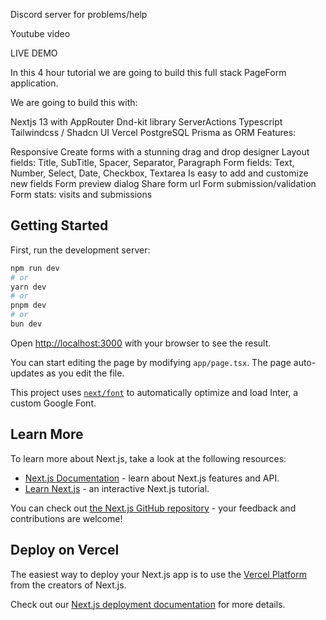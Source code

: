 Discord server for problems/help

Youtube video

LIVE DEMO

In this 4 hour tutorial we are going to build this full stack PageForm application.

We are going to build this with:

Nextjs 13 with AppRouter
Dnd-kit library
ServerActions
Typescript
Tailwindcss / Shadcn UI
Vercel PostgreSQL
Prisma as ORM
Features:

Responsive
Create forms with a stunning drag and drop designer
Layout fields: Title, SubTitle, Spacer, Separator, Paragraph
Form fields: Text, Number, Select, Date, Checkbox, Textarea
Is easy to add and customize new fields
Form preview dialog
Share form url
Form submission/validation
Form stats: visits and submissions

## Getting Started

First, run the development server:

```bash
npm run dev
# or
yarn dev
# or
pnpm dev
# or
bun dev
```

Open [http://localhost:3000](http://localhost:3000) with your browser to see the result.

You can start editing the page by modifying `app/page.tsx`. The page auto-updates as you edit the file.

This project uses [`next/font`](https://nextjs.org/docs/basic-features/font-optimization) to automatically optimize and load Inter, a custom Google Font.

## Learn More

To learn more about Next.js, take a look at the following resources:

- [Next.js Documentation](https://nextjs.org/docs) - learn about Next.js features and API.
- [Learn Next.js](https://nextjs.org/learn) - an interactive Next.js tutorial.

You can check out [the Next.js GitHub repository](https://github.com/vercel/next.js/) - your feedback and contributions are welcome!

## Deploy on Vercel

The easiest way to deploy your Next.js app is to use the [Vercel Platform](https://vercel.com/new?utm_medium=default-template&filter=next.js&utm_source=create-next-app&utm_campaign=create-next-app-readme) from the creators of Next.js.

Check out our [Next.js deployment documentation](https://nextjs.org/docs/deployment) for more details.
